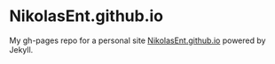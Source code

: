 # NikolasEnt.github.io
My gh-pages repo for a personal site [NikolasEnt.github.io](NikolasEnt.github.io) powered by Jekyll.
